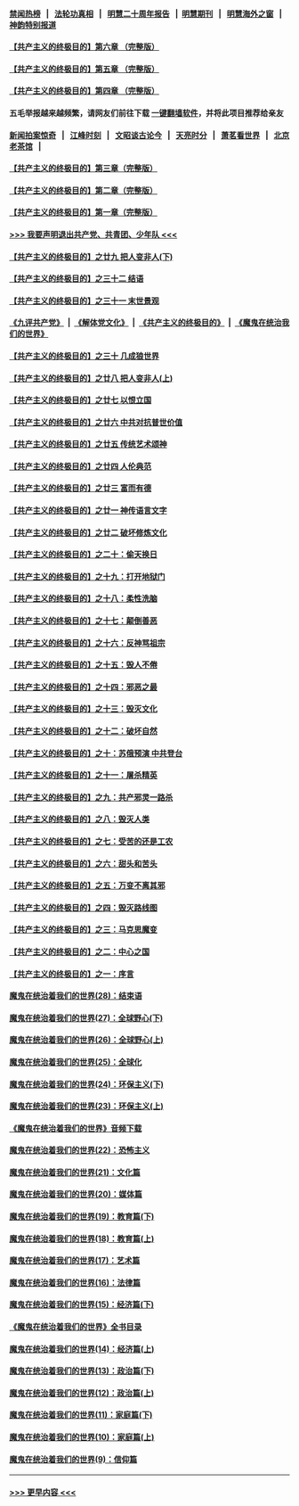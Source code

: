 #### [禁闻热榜](热点新闻.md?=0)  &nbsp;&nbsp;|&nbsp;&nbsp; [法轮功真相](https://github.com/gfw-breaker/truth/blob/master/README.md?=0) &nbsp;&nbsp;|&nbsp;&nbsp; [明慧二十周年报告](https://github.com/gfw-breaker/mh-reports/blob/master/README.md?=0) &nbsp;&nbsp;|&nbsp;&nbsp;[明慧期刊](https://github.com/gfw-breaker/mh-qikan) &nbsp;&nbsp;|&nbsp;&nbsp; [明慧海外之窗](https://github.com/gfw-breaker/mh-news/blob/master/README.md?=0) &nbsp;&nbsp;|&nbsp;&nbsp; [神韵特别报道](https://github.com/gfw-breaker/mh-news/blob/master/shenyun.md?=0)
#### [【共产主义的终极目的】第六章 （完整版）](../pages/nsc422/n11428913.md?t=03171902) 
#### [【共产主义的终极目的】第五章 （完整版）](../pages/nsc422/n11428912.md?t=03171902) 
#### [【共产主义的终极目的】第四章 （完整版）](../pages/nsc422/n11428907.md?t=03171902) 
#### 五毛举报越来越频繁，请网友们前往下载 [一键翻墙软件](https://github.com/gfw-breaker/ssr-accounts)，并将此项目推荐给亲友
#### [新闻拍案惊奇](https://github.com/gfw-breaker/banned-news/blob/master/pages/link4.md) &nbsp;&nbsp;|&nbsp;&nbsp; [江峰时刻](https://github.com/gfw-breaker/banned-news/blob/master/pages/link4.md) &nbsp;&nbsp;|&nbsp;&nbsp; [文昭谈古论今](https://github.com/gfw-breaker/banned-news/blob/master/pages/link4.md) &nbsp;&nbsp;|&nbsp;&nbsp; [天亮时分](https://github.com/gfw-breaker/banned-news/blob/master/pages/link4.md) &nbsp;&nbsp;|&nbsp;&nbsp; [萧茗看世界](https://github.com/gfw-breaker/banned-news/blob/master/pages/link4.md) &nbsp;&nbsp;|&nbsp;&nbsp; [北京老茶馆](https://github.com/gfw-breaker/banned-news/blob/master/pages/link4.md) &nbsp;&nbsp;|&nbsp;&nbsp; 
#### [【共产主义的终极目的】第三章（完整版）](../pages/nsc422/n11428848.md?t=03171902) 
#### [【共产主义的终极目的】第二章（完整版）](../pages/nsc422/n11428831.md?t=03171902) 
#### [【共产主义的终极目的】第一章（完整版）](../pages/nsc422/n11417651.md?t=03171902) 
#### [>>> 我要声明退出共产党、共青团、少年队 <<<](https://github.com/begood0513/goodnews/blob/master/quit/letter.md) 
#### [【共产主义的终极目的】之廿九 把人变非人(下)](../pages/nsc422/n11344140.md?t=03171902) 
#### [【共产主义的终极目的】之三十二 结语](../pages/nsc422/n11360535.md?t=03171902) 
#### [【共产主义的终极目的】之三十一 末世景观](../pages/nsc422/n11351129.md?t=03171902) 
#### [《九评共产党》](https://github.com/begood0513/9ping.md/blob/master/README.md) &nbsp;|&nbsp; [《解体党文化》](../../../../jtdwh.md/blob/master/README.md)  &nbsp;|&nbsp; [《共产主义的终极目的》](../../../../gczydzjmd.md/blob/master/README.md) &nbsp;|&nbsp; [《魔鬼在统治我们的世界》](../../../../mgztzwmdsj.md/blob/master/README.md) 
#### [【共产主义的终极目的】之三十 几成狼世界](../pages/nsc422/n11348280.md?t=03171902) 
#### [【共产主义的终极目的】之廿八 把人变非人(上)](../pages/nsc422/n11340492.md?t=03171902) 
#### [【共产主义的终极目的】之廿七 以恨立国](../pages/nsc422/n11336944.md?t=03171902) 
#### [【共产主义的终极目的】之廿六 中共对抗普世价值](../pages/nsc422/n11324785.md?t=03171902) 
#### [【共产主义的终极目的】之廿五 传统艺术颂神](../pages/nsc422/n11296396.md?t=03171902) 
#### [【共产主义的终极目的】之廿四 人伦典范](../pages/nsc422/n11296397.md?t=03171902) 
#### [【共产主义的终极目的】之廿三 富而有德](../pages/nsc422/n11283598.md?t=03171902) 
#### [【共产主义的终极目的】之廿一 神传语言文字](../pages/nsc422/n11263265.md?t=03171902) 
#### [【共产主义的终极目的】之廿二 破坏修炼文化](../pages/nsc422/n11245728.md?t=03171902) 
#### [【共产主义的终极目的】之二十：偷天换日](../pages/nsc422/n11238846.md?t=03171902) 
#### [【共产主义的终极目的】之十九：打开地狱门](../pages/nsc422/n11206376.md?t=03171902) 
#### [【共产主义的终极目的】之十八：柔性洗脑](../pages/nsc422/n11199994.md?t=03171902) 
#### [【共产主义的终极目的】之十七：颠倒善恶](../pages/nsc422/n11179782.md?t=03171902) 
#### [【共产主义的终极目的】之十六：反神骂祖宗](../pages/nsc422/n11166798.md?t=03171902) 
#### [【共产主义的终极目的】之十五：毁人不倦](../pages/nsc422/n11166792.md?t=03171902) 
#### [【共产主义的终极目的】之十四：邪恶之最](../pages/nsc422/n11150249.md?t=03171902) 
#### [【共产主义的终极目的】之十三：毁灭文化](../pages/nsc422/n11135227.md?t=03171902) 
#### [【共产主义的终极目的】之十二：破坏自然](../pages/nsc422/n11135214.md?t=03171902) 
#### [【共产主义的终极目的】之十：苏俄预演 中共登台](../pages/nsc422/n11118424.md?t=03171902) 
#### [【共产主义的终极目的】之十一：屠杀精英](../pages/nsc422/n11118442.md?t=03171902) 
#### [【共产主义的终极目的】之九：共产邪灵一路杀](../pages/nsc422/n11114139.md?t=03171902) 
#### [【共产主义的终极目的】之八：毁灭人类](../pages/nsc422/n11108503.md?t=03171902) 
#### [【共产主义的终极目的】之七：受苦的还是工农](../pages/nsc422/n11101809.md?t=03171902) 
#### [【共产主义的终极目的】之六：甜头和苦头](../pages/nsc422/n11096971.md?t=03171902) 
#### [【共产主义的终极目的】之五：万变不离其邪](../pages/nsc422/n11091285.md?t=03171902) 
#### [【共产主义的终极目的】之四：毁灭路线图](../pages/nsc422/n11086284.md?t=03171902) 
#### [【共产主义的终极目的】之三：马克思魔变](../pages/nsc422/n11061941.md?t=03171902) 
#### [【共产主义的终极目的】之二：中心之国](../pages/nsc422/n11047728.md?t=03171902) 
#### [【共产主义的终极目的】之一：序言](../pages/nsc422/n11086077.md?t=03171902) 
#### [魔鬼在统治着我们的世界(28)：结束语](../pages/nsc422/n10936246.md?t=03171902) 
#### [魔鬼在统治着我们的世界(27)：全球野心(下)](../pages/nsc422/n10928319.md?t=03171902) 
#### [魔鬼在统治着我们的世界(26)：全球野心(上)](../pages/nsc422/n10900318.md?t=03171902) 
#### [魔鬼在统治着我们的世界(25)：全球化](../pages/nsc422/n10788205.md?t=03171902) 
#### [魔鬼在统治着我们的世界(24)：环保主义(下)](../pages/nsc422/n10695307.md?t=03171902) 
#### [魔鬼在统治着我们的世界(23)：环保主义(上)](../pages/nsc422/n10688613.md?t=03171902) 
#### [《魔鬼在统治着我们的世界》音频下载](../pages/nsc422/n10635553.md?t=03171902) 
#### [魔鬼在统治着我们的世界(22)：恐怖主义](../pages/nsc422/n10614727.md?t=03171902) 
#### [魔鬼在统治着我们的世界(21)：文化篇](../pages/nsc422/n10597706.md?t=03171902) 
#### [魔鬼在统治着我们的世界(20)：媒体篇](../pages/nsc422/n10586579.md?t=03171902) 
#### [魔鬼在统治着我们的世界(19)：教育篇(下)](../pages/nsc422/n10564808.md?t=03171902) 
#### [魔鬼在统治着我们的世界(18)：教育篇(上)](../pages/nsc422/n10526970.md?t=03171902) 
#### [魔鬼在统治着我们的世界(17)：艺术篇](../pages/nsc422/n10499093.md?t=03171902) 
#### [魔鬼在统治着我们的世界(16)：法律篇](../pages/nsc422/n10485969.md?t=03171902) 
#### [魔鬼在统治着我们的世界(15)：经济篇(下)](../pages/nsc422/n10469975.md?t=03171902) 
#### [《魔鬼在统治着我们的世界》全书目录](../pages/nsc422/n10464261.md?t=03171902) 
#### [魔鬼在统治着我们的世界(14)：经济篇(上)](../pages/nsc422/n10457370.md?t=03171902) 
#### [魔鬼在统治着我们的世界(13)：政治篇(下)](../pages/nsc422/n10448270.md?t=03171902) 
#### [魔鬼在统治着我们的世界(12)：政治篇(上)](../pages/nsc422/n10444576.md?t=03171902) 
#### [魔鬼在统治着我们的世界(11)：家庭篇(下)](../pages/nsc422/n10440961.md?t=03171902) 
#### [魔鬼在统治着我们的世界(10)：家庭篇(上)](../pages/nsc422/n10435448.md?t=03171902) 
#### [魔鬼在统治着我们的世界(9)：信仰篇](../pages/nsc422/n10432159.md?t=03171902) 

----
#### [ >>> 更早内容 <<< ](../indexes/nsc422-earlier.md)
